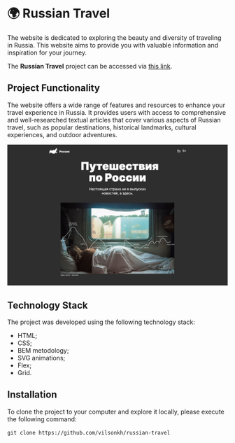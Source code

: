 # 🌍 Russian Travel

The website is dedicated to exploring the beauty and diversity of traveling in Russia. This website aims to provide you with valuable information and inspiration for your journey.

The **Russian Travel** project can be accessed via [this link](https://devilson.me/russian-travel).

## Project Functionality

The website offers a wide range of features and resources to enhance your travel experience in Russia. It provides users with access to comprehensive and well-researched textual articles that cover various aspects of Russian travel, such as popular destinations, historical landmarks, cultural experiences, and outdoor adventures.

<img width="1920" alt="RussianTravel" src="https://github.com/VilsonKh/VilsonKh/blob/main/preview__russian-travel.png">

## Technology Stack

The project was developed using the following technology stack:

-   HTML;
-   CSS;
-   BEM metodology;
-   SVG animations;
-   Flex;
-   Grid.

## Installation

To clone the project to your computer and explore it locally, please execute the following command:

```
git clone https://github.com/vilsonkh/russian-travel
```
